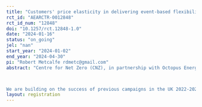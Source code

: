 ```yaml
---
title: "Customers' price elasticity in delivering event-based flexibility in France"
rct_id: "AEARCTR-0012848"
rct_id_num: "12848"
doi: "10.1257/rct.12848-1.0"
date: "2024-01-16"
status: "on_going"
jel: "nan"
start_year: "2024-01-02"
end_year: "2024-04-30"
pi: "Robert Metcalfe rdmetc@gmail.com"
abstract: "Centre for Net Zero (CNZ), in partnership with Octopus Energy France, will undertake a field trial during Winter 2023 - 2024. The trial will rigorously evaluate the price sensitivity of demand flexibility response from domestic customers in France.

We are building on the success of previous campaigns in the UK 2022-2023 and 2023-2024 Saving Sessions, which showcased domestic customers' willingness to curtail energy consumption during peak periods, and CNZ’s analysis thereof (Jacob et al., 2023). The French Eco-sessions is a scale-up from research in the UK and taking it to another country."
layout: registration
---
```


